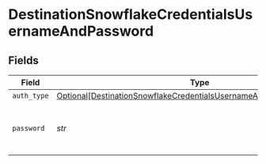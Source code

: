 # DestinationSnowflakeCredentialsUsernameAndPassword


## Fields

| Field                                                                                                                                                     | Type                                                                                                                                                      | Required                                                                                                                                                  | Description                                                                                                                                               |
| --------------------------------------------------------------------------------------------------------------------------------------------------------- | --------------------------------------------------------------------------------------------------------------------------------------------------------- | --------------------------------------------------------------------------------------------------------------------------------------------------------- | --------------------------------------------------------------------------------------------------------------------------------------------------------- |
| `auth_type`                                                                                                                                               | [Optional[DestinationSnowflakeCredentialsUsernameAndPasswordAuthType]](../../models/shared/destinationsnowflakecredentialsusernameandpasswordauthtype.md) | :heavy_minus_sign:                                                                                                                                        | N/A                                                                                                                                                       |
| `password`                                                                                                                                                | *str*                                                                                                                                                     | :heavy_check_mark:                                                                                                                                        | Enter the password associated with the username.                                                                                                          |